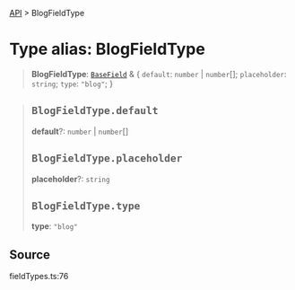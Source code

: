 [API](../index.md) > BlogFieldType

# Type alias: BlogFieldType

> **BlogFieldType**: [`BaseField`](type-alias.BaseField.md) & \{
  `default`: `number` \| `number`[];
  `placeholder`: `string`;
  `type`: `"blog"`;
 }

> ## `BlogFieldType.default`
>
> **default**?: `number` \| `number`[]
>
> ## `BlogFieldType.placeholder`
>
> **placeholder**?: `string`
>
> ## `BlogFieldType.type`
>
> **type**: `"blog"`
>
>

## Source

fieldTypes.ts:76

